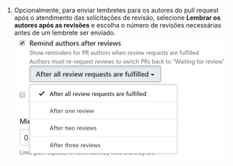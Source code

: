1. Opcionalmente, para enviar lembretes para os autores do pull request após o atendimento das solicitações de revisão, selecione **Lembrar os autores após as revisões** e escolha o número de revisões necessárias antes de um lembrete ser enviado. ![Caixa de seleção para lembrar os autores depois da revisão](/assets/images/help/settings/scheduled-reminders-remind-authors.png)
